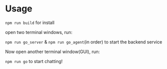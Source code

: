 # Usage
`npm run build` for install

open two terminal windows, run:

`npm run go_server` & `npm run go_agent`(in order) to start the backend service

Now open another terminal window(GUI), run:

`npm run go` to start chatting!